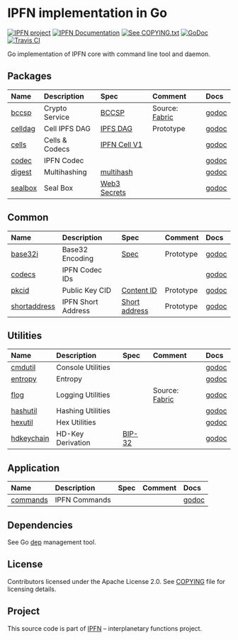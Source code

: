 # IPFN implementation in Go

[![IPFN project][badge-ipfn]][org-ipfn]
[![IPFN Documentation][badge-docs]][docs]
[![See COPYING.txt][badge-copying]][COPYING]
[![GoDoc][badge-godoc]][godoc-ipfn]
[![Travis CI][badge-ci]][ci]

Go implementation of IPFN core with command line tool and daemon.

## Packages

| Name               | Description    | Spec                         | Comment                  | Docs                 |
|:-------------------|:---------------|:-----------------------------|:-------------------------|:---------------------|
| [bccsp][bccsp]     | Crypto Service | [BCCSP][bccsp-spec]          | Source: [Fabric][fabric] | [godoc][bccsp-doc]   |
| [celldag][celldag] | Cell IPFS DAG  | [IPFS DAG][ipfs-dag]         | Prototype                | [godoc][celldag-doc] |
| [cells][cells]     | Cells & Codecs | [IPFN Cell V1][cell-spec]    |                          | [godoc][cells-doc]   |
| [codec][codec]     | IPFN Codec     |                              |                          | [godoc][codec-doc]   |
| [digest][digest]   | Multihashing   | [multihash][multihash]       |                          | [godoc][digest-doc]  |
| [sealbox][sealbox] | Seal Box       | [Web3 Secrets][web3-secrets] |                          | [godoc][sealbox-doc] |

## Common

| Name                         | Description        | Spec                               | Comment   | Docs                      |
|:-----------------------------|:-------------------|:-----------------------------------|:----------|:--------------------------|
| [base32i][base32i]           | Base32 Encoding    | [Spec][base32i-spec]               | Prototype | [godoc][base32i-doc]      |
| [codecs][codecs]             | IPFN Codec IDs     |                                    |           | [godoc][codecs-doc]       |
| [pkcid][pkcid]               | Public Key CID     | [Content ID][cid-spec]             | Prototype | [godoc][pkcid-doc]        |
| [shortaddress][shortaddress] | IPFN Short Address | [Short address][shortaddress-spec] | Prototype | [godoc][shortaddress-doc] |

## Utilities

| Name                     | Description       | Spec            | Comment                  | Docs                    |
|:-------------------------|:------------------|:----------------|:-------------------------|:------------------------|
| [cmdutil][cmdutil]       | Console Utilities |                 |                          | [godoc][cmdutil-doc]    |
| [entropy][entropy]       | Entropy           |                 |                          | [godoc][entropy-doc]    |
| [flog][flog]             | Logging Utilities |                 | Source: [Fabric][fabric] | [godoc][flog-doc]       |
| [hashutil][hashutil]     | Hashing Utilities |                 |                          | [godoc][hashutil-doc]   |
| [hexutil][hexutil]       | Hex Utilities     |                 |                          | [godoc][hexutil-doc]    |
| [hdkeychain][hdkeychain] | HD-Key Derivation | [BIP-32][bip32] |                          | [godoc][hdkeychain-doc] |

## Application

| Name                 | Description   | Spec | Comment | Docs                  |
|:---------------------|:--------------|:-----|:--------|:----------------------|
| [commands][commands] | IPFN Commands |      |         | [godoc][commands-doc] |


## Dependencies

See Go [dep](https://golang.github.io/dep/) management tool.

## License

Contributors licensed under the Apache License 2.0.
See [COPYING][COPYING] file for licensing details.

## Project

This source code is part of [IPFN](https://github.com/ipfn) – interplanetary functions project.

[COPYING]: https://github.com/ipfn/ipfn/blob/master/COPYING.txt
[badge-ci]: https://travis-ci.org/ipfn/ipfn.svg?branch=master
[badge-copying]: https://img.shields.io/badge/license-see%20COPYING.txt-blue.svg?style=flat-square
[badge-docs]: https://img.shields.io/badge/documentation-IPFN-blue.svg?style=flat-square
[badge-godoc]: https://godoc.org/github.com/ipfn/ipfn/pkg?status.svg
[badge-ipfn]: https://img.shields.io/badge/project-IPFN-blue.svg?style=flat-square
[base32i-doc]: https://godoc.org/github.com/ipfn/ipfn/pkg/common/base32i
[base32i-spec]: https://github.com/ipfn/ipfn/blob/master/pkg/common/base32i/base32i.go#L25
[base32i]: https://github.com/ipfn/ipfn/tree/master/pkg/common/base32i
[codec]: https://github.com/ipfn/ipfn/tree/master/pkg/codec
[codec-doc]: https://godoc.org/github.com/ipfn/ipfn/pkg/codec
[codecs]: https://github.com/ipfn/ipfn/tree/master/pkg/common/codecs
[codecs-doc]: https://godoc.org/github.com/ipfn/ipfn/pkg/common/codecs
[digest]: https://github.com/ipfn/ipfn/tree/master/pkg/digest
[digest-doc]: https://godoc.org/github.com/ipfn/ipfn/pkg/digest
[bccsp-doc]: https://godoc.org/github.com/ipfn/ipfn/pkg/crypto/bccsp
[bccsp-spec]: https://jira.hyperledger.org/secure/attachment/10124/BCCSP.pdf
[bccsp]: https://github.com/ipfn/ipfn/tree/master/pkg/crypto/bccsp
[bip32]: https://github.com/bitcoin/bips/blob/master/bip-0032.mediawiki
[cell-spec]: https://github.com/ipfn/ipfn/tree/master/src/proto/cell.proto
[celldag-doc]: https://godoc.org/github.com/ipfn/ipfn/pkg/cells/celldag
[celldag]: https://github.com/ipfn/ipfn/tree/master/pkg/cells/celldag
[cells-doc]: https://godoc.org/github.com/ipfn/ipfn/pkg/cells
[cells]: https://github.com/ipfn/ipfn/tree/master/pkg/cells
[ci]: https://travis-ci.org/ipfn/ipfn
[cmdutil-doc]: https://godoc.org/github.com/ipfn/ipfn/pkg/utils/cmdutil
[cmdutil]: https://github.com/ipfn/ipfn/tree/master/pkg/utils/cmdutil
[commands-doc]: https://godoc.org/github.com/ipfn/ipfn/pkg/commands
[commands]: https://godoc.org/github.com/ipfn/ipfn/tree/master/pkg/commands
[docs]: https://docs.ipfn.io/
[entropy-doc]: https://godoc.org/github.com/ipfn/ipfn/pkg/utils/entropy
[entropy]: https://github.com/ipfn/ipfn/tree/master/pkg/utils/entropy
[fabric]: https://github.com/hyperledger/fabric
[flog-doc]: https://godoc.org/github.com/ipfn/ipfn/pkg/utils/flog
[flog]: https://github.com/ipfn/ipfn/tree/master/pkg/utils/flog
[godoc-ipfn]: https://godoc.org/github.com/ipfn/ipfn/tree/master/src/go
[hdkeychain-doc]: https://godoc.org/github.com/ipfn/ipfn/pkg/utils/hdkeychain
[hdkeychain]: https://github.com/ipfn/ipfn/tree/master/pkg/utils/hdkeychain
[hashutil-doc]: https://godoc.org/github.com/ipfn/ipfn/pkg/utils/hashutil
[hashutil]: https://github.com/ipfn/ipfn/tree/master/pkg/utils/hashutil
[hexutil-doc]: https://godoc.org/github.com/ipfn/ipfn/pkg/utils/hexutil
[hexutil]: https://github.com/ipfn/ipfn/tree/master/pkg/utils/hexutil
[ipfs-dag]: https://github.com/ipfs/specs/tree/master/merkledag
[pkcid-doc]: https://godoc.org/github.com/ipfn/ipfn/pkg/common/pkcid
[pkcid]: https://github.com/ipfn/ipfn/tree/master/pkg/common/pkcid
[org-ipfn]: https://github.com/ipfn
[sealbox-doc]: https://godoc.org/github.com/ipfn/ipfn/pkg/crypto/sealbox
[sealbox]: https://godoc.org/github.com/ipfn/ipfn/tree/master/pkg/crypto/sealbox
[shortaddress-doc]: https://godoc.org/github.com/ipfn/ipfn/pkg/common/shortaddress
[shortaddress-spec]: https://github.com/ipfn/ipfn/blob/master/pkg/common/shortaddress/address.go#L15
[shortaddress]: https://github.com/ipfn/ipfn/tree/master/pkg/common/shortaddress
[wallet-doc]: https://godoc.org/github.com/ipfn/ipfn/pkg/wallet
[web3-secrets]: https://github.com/ethereum/wiki/wiki/Web3-Secret-Storage-Definition
[cid-spec]: https://github.com/ipld/cid
[multihash]: https://github.com/multiformats/multihash
